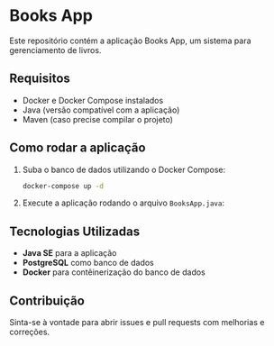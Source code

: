 # Books App

Este repositório contém a aplicação Books App, um sistema para gerenciamento de livros.

## Requisitos

- Docker e Docker Compose instalados
- Java (versão compatível com a aplicação)
- Maven (caso precise compilar o projeto)

## Como rodar a aplicação

1. Suba o banco de dados utilizando o Docker Compose:
   ```sh
   docker-compose up -d
   ```

2. Execute a aplicação rodando o arquivo `BooksApp.java`:

## Tecnologias Utilizadas

- **Java SE** para a aplicação
- **PostgreSQL** como banco de dados
- **Docker** para contêinerização do banco de dados

## Contribuição

Sinta-se à vontade para abrir issues e pull requests com melhorias e correções.
